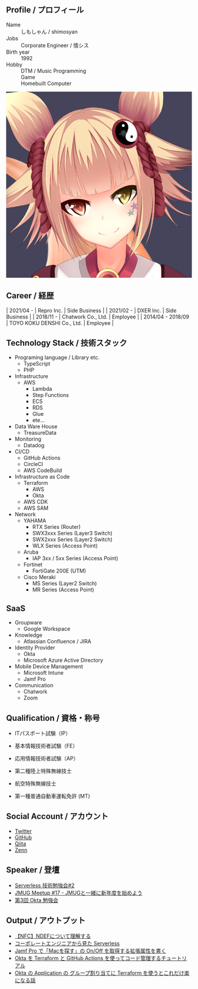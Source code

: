<!-- markdownlint-disable MD033 MD041-->
<div id="parent-container">
  <div id="child1">
    <h2>Profile / プロフィール</h2>
    <dl>
      <dt>Name</dt>
      <dd>しもしゃん / shimosyan</dd>
      <dt>Jobs</dt>
      <dd>Corporate Engineer / 情シス</dd>
      <dt>Birth year</dt>
      <dd>1992</dd>
      <dt>Hobby</dt>
      <dd>DTM / Music Programming</dd>
      <dd>Game</dd>
      <dd>Homebuilt Computer</dd><!-- cspell: disable-line-->
    </dl>
  </div>
  <div id="child2">
    <img src="./avatar.png" alt="AvatarImage">
  </div>
</div>

## Career / 経歴

<!-- cspell: disable-->

| 2021/04 -       | Repro Inc.                   | Side Business  |
| 2021/02 -       | DXER Inc.                    | Side Business  |
| 2018/11 -       | Chatwork Co., Ltd.           | Employee  |
| 2014/04 - 2018/09 | TOYO KOKU DENSHI Co., Ltd. | Employee  |

## Technology Stack / 技術スタック

- Programing language / Library etc.
  - TypeScript
  - PHP
- Infrastructure
  - AWS
    - Lambda
    - Step Functions
    - ECS
    - RDS
    - Glue
    - ete...
- Data Ware House
  - TreasureData
- Monitoring
  - Datadog
- CI/CD
  - GitHub Actions
  - CircleCI
  - AWS CodeBuild
- Infrastructure as Code
  - Terraform
    - AWS
    - Okta
  - AWS CDK
  - AWS SAM
- Network
  - YAHAMA
    - RTX Series (Router)
    - SWX3xxx Series (Layer3 Switch)
    - SWX2xxx Series (Layer2 Switch)
    - WLX Series (Access Point)
  - Aruba
    - IAP 3xx / 5xx Series (Access Point)
  - Fortinet
    - FortiGate 200E (UTM)
  - Cisco Meraki
    - MS Series (Layer2 Switch)
    - MR Series (Access Point)

## SaaS

- Groupware
  - Google Workspace
- Knowledge
  - Atlassian Confluence / JIRA
- Identity Provider
  - Okta
  - Microsoft Azure Active Directory
- Mobile Device Management
  - Microsoft Intune
  - Jamf Pro
- Communication
  - Chatwork
  - Zoom

## Qualification / 資格・称号

- ITパスポート試験（IP）
- 基本情報技術者試験（FE）
- 応用情報技術者試験（AP）

- 第二種陸上特殊無線技士
- 航空特殊無線技士

- 第一種普通自動車運転免許 (MT)

## Social Account / アカウント

- [Twitter](https://twitter.com/shimosyan)
- [GitHub](https://github.com/shimosyan)
- [Qiita](https://qiita.com/shimosyan)
- [Zenn](https://zenn.dev/shimosyan)

## Speaker / 登壇

- [Serverless 技術勉強会#2](https://techplay.jp/event/764308)
- [JMUG Meetup #17 - JMUGと一緒に新年度を始めよう](https://eventregist.com/e/jmug0017)
- [第3回 Okta 勉強会](https://okta.connpass.com/event/244426/)

## Output / アウトプット

- [【NFC】NDEFについて理解する](https://qiita.com/shimosyan/items/ed21fb6984240baa7397)
- [コーポレートエンジニアから見た Serverless](https://speakerdeck.com/shimosyan/serverlessji-shu-mian-qiang-hui-number-2-chatworkdeng-tan-zi-liao)
- [Jamf Pro で「Macを探す」の On/Off を取得する拡張属性を書く](https://zenn.dev/shimosyan/articles/a2bcc5d09b4c18)
- [Okta を Terraform と GitHub Actions を使ってコード管理するチュートリアル](https://zenn.dev/shimosyan/books/bb0ba712133779061804)
- [Okta の Application の グループ割り当てに Terraform を使うとこれだけ楽になる話](https://zenn.dev/shimosyan/articles/fe952fe9a408cf)
